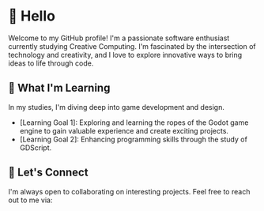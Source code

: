 # 👋 Hello

Welcome to my GitHub profile! I'm a passionate software enthusiast currently studying Creative Computing. I'm fascinated by the intersection of technology and creativity, and I love to explore innovative ways to bring ideas to life through code.

## 🌱 What I'm Learning

In my studies, I'm diving deep into game development and design.

- [Learning Goal 1]: Exploring and learning the ropes of the Godot game engine to gain valuable experience and create exciting projects.
- [Learning Goal 2]: Enhancing programming skills through the study of GDScript.

## 💬 Let's Connect

I'm always open to collaborating on interesting projects. Feel free to reach out to me via:

